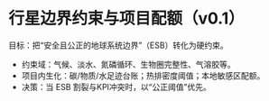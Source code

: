 # 行星边界约束与项目配额（v0.1）

目标：把“安全且公正的地球系统边界”（ESB）转化为硬约束。

- 约束域：气候、淡水、氮磷循环、生物圈完整性、气溶胶等。
- 项目内生化：碳/物质/水足迹台账；热排密度阈值；本地敏感区配额。
- 决策：当 ESB 割裂与KPI冲突时，以“公正阈值”优先。
